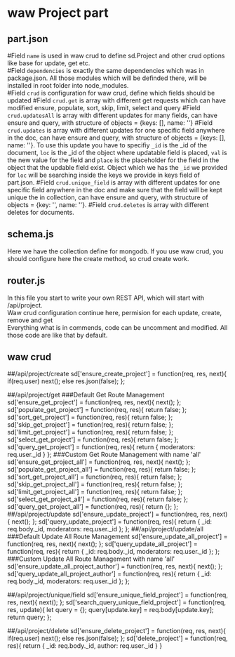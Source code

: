 # waw Project part

## part.json
#Field `name`
is used in waw crud to define sd.Project and other crud options like base for update, get etc.<br>
#Field `dependencies`
is exactly the same dependencies which was in package.json. All those modules which will be definded there, will be installed in root folder into node_modules.<br>
#Field `crud` is configuration for waw crud, define which fields should be updated
#Field `crud.get`
is array with different get requests which can have modified ensure, populate, sort, skip, limit, select and query
#Field `crud.updatesAll`
is array with different updates for many fields, can have ensure and query, with structure of objects = {keys: [], name: ''}
#Field `crud.updates`
is array with different updates for one specific field anywhere in the doc, can have ensure and query, with structure of objects = {keys: [], name: ''}. To use this update you have to specifiy `_id` is the _id of the document, `loc` is the _id of the object where updatable field is placed, `val` is the new value for the field and `place` is the placeholder for the field in the object that the updable field exist. Object which we has the `_id` we provided for `loc` will be searching inside the keys we provide in keys field of part.json.
#Field `crud.unique_field`
is array with different updates for one specific field anywhere in the doc and make sure that the field will be kept unique the in collection, can have ensure and query, with structure of objects = {key: '', name: ''}.
#Field `crud.deletes`
is array with different deletes for documents.

## schema.js
Here we have the collection define for mongodb. If you use waw crud, you should configure here the create method, so crud create work.

## router.js
In this file you start to write your own REST API, which will start with /api/project.<br>
Waw crud configuration continue here, permision for each update, create, remove and get<br>
Everything what is in commends, code can be uncomment and modified. All those code are like that by default.

## waw crud
##/api/project/create
sd['ensure_create_project'] = function(req, res, next){
	if(req.user) next();
	else res.json(false);
};

##/api/project/get
###Default Get Route Management
sd['ensure_get_project'] = function(req, res, next){
	next();
};
sd['populate_get_project'] = function(req, res){
	return false;
};
sd['sort_get_project'] = function(req, res){
	return false;
};
sd['skip_get_project'] = function(req, res){
	return false;
};
sd['limit_get_project'] = function(req, res){
	return false;
};
sd['select_get_project'] = function(req, res){
	return false;
};
sd['query_get_project'] = function(req, res){
	return {
		moderators: req.user._id
	}
};
###Custom Get Route Management with name 'all'
sd['ensure_get_project_all'] = function(req, res, next){
	next();
};
sd['populate_get_project_all'] = function(req, res){
	return false;
};
sd['sort_get_project_all'] = function(req, res){
	return false;
};
sd['skip_get_project_all'] = function(req, res){
	return false;
};
sd['limit_get_project_all'] = function(req, res){
	return false;
};
sd['select_get_project_all'] = function(req, res){
	return false;
};
sd['query_get_project_all'] = function(req, res){
	return {};
};
##/api/project/update
sd['ensure_update_project'] = function(req, res, next){
	next();
};
sd['query_update_project'] = function(req, res){
	return {
		_id: req.body._id,
		moderators: req.user._id
	};
};
##/api/project/update/all
###Default Update All Route Management
sd['ensure_update_all_project'] = function(req, res, next){
	next();
};
sd['query_update_all_project'] = function(req, res){
	return {
		_id: req.body._id,
		moderators: req.user._id
	};
};
###Custom Update All Route Management with name 'all'
sd['ensure_update_all_project_author'] = function(req, res, next){
	next();
};
sd['query_update_all_project_author'] = function(req, res){
	return {
		_id: req.body._id,
		moderators: req.user._id
	};
};

##/api/project/unique/field
sd['ensure_unique_field_project'] = function(req, res, next){
	next();
};
sd['search_query_unique_field_project'] = function(req, res, update){
	let query = {};
	query[update.key] = req.body[update.key];
	return query;
};

##/api/project/delete
sd['ensure_delete_project'] = function(req, res, next){
	if(req.user) next();
	else res.json(false);
};
sd['delete_project'] = function(req, res){
	return {
		_id: req.body._id,
		author: req.user._id
	}
}